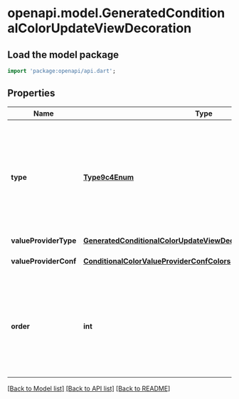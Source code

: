 # openapi.model.GeneratedConditionalColorUpdateViewDecoration

## Load the model package
```dart
import 'package:openapi/api.dart';
```

## Properties
Name | Type | Description | Notes
------------ | ------------- | ------------- | -------------
**type** | [**Type9c4Enum**](Type9c4Enum.md) | The decorator type. This is then interpreted by the frontend to display the decoration.  * `left_border_color` - left_border_color * `background_color` - background_color | [optional] 
**valueProviderType** | [**GeneratedConditionalColorUpdateViewDecorationValueProviderType**](GeneratedConditionalColorUpdateViewDecorationValueProviderType.md) |  | [optional] 
**valueProviderConf** | [**ConditionalColorValueProviderConfColors**](ConditionalColorValueProviderConfColors.md) | The configuration of the value provider | [optional] 
**order** | **int** | The position of the decorator has within the view, lowest first. If there is another decorator with the same order value then the decorator with the lowest id must be shown first. | [optional] 

[[Back to Model list]](../README.md#documentation-for-models) [[Back to API list]](../README.md#documentation-for-api-endpoints) [[Back to README]](../README.md)


